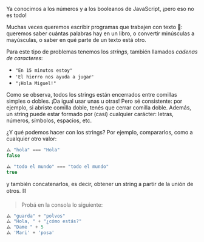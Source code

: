 Ya conocimos a los números y a los booleanos de JavaScript, ¡pero eso no es todo!

Muchas veces queremos escribir programas que trabajen con texto :page_facing_up:: queremos saber cuántas palabras hay en un libro, o convertir minúsculas a mayúsculas, o saber en qué parte de un texto está otro.

Para este tipo de problemas tenemos los _strings_, también llamados _cadenas de caracteres_:

* `"En 15 minutos estoy"`
* `'El hierro nos ayuda a jugar'`
* `"¡Hola Miguel!"`

Como se observa, todos los strings están encerrados entre comillas simples o dobles. ¡Da igual usar unas u otras! Pero sé consistente: por ejemplo, si abriste comilla doble, tenés que cerrar comilla doble. Además, un string puede estar formado por (casi) cualquier carácter: letras, números, símbolos, espacios, etc.

¿Y qué podemos hacer con los strings? Por ejemplo, compararlos, como a cualquier otro valor:

```javascript
ム "hola" === "Hola"
false

ム "todo el mundo" === "todo el mundo"
true
```

y también concatenarlos, es decir, obtener un string a partir de la unión de otros. :chains:

> Probá en la consola lo siguiente:
>
``` javascript
ム "guarda" + "polvos"
ム "Hola, " + "¿cómo estás?"
ム "Dame " + 5
ム 'Mari' + 'posa'
```